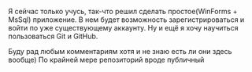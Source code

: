 Я сейчас только учусь, так-что решил сделать простое(WinForms + MsSql) приложение.
В нем будет возможность зарегистрироваться и войти по уже существующему аккаунту. Ну и ещё я хочу научиться пользоваться Git и GitHub.

Буду рад любым комментариям хотя и не знаю есть ли они здесь вообще) 
По крайней мере репозиторий вроде публичный
